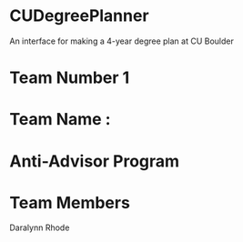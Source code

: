 # CUDegreePlanner
An interface for making a 4-year degree plan at CU Boulder

# Team Number 1

# Team Name :
# Anti-Advisor Program

# Team Members
Daralynn Rhode